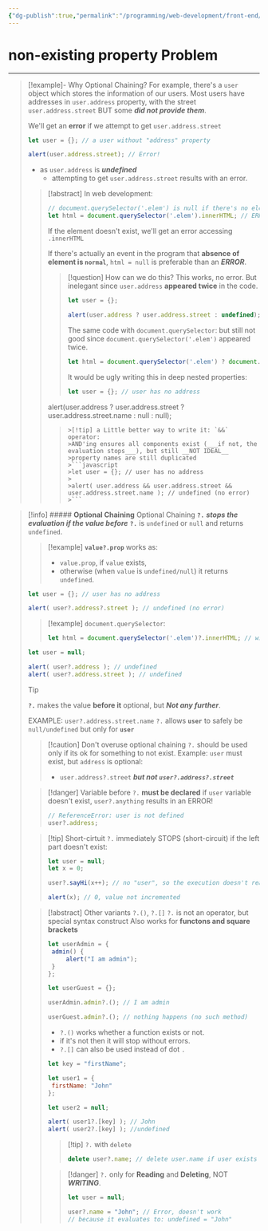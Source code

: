 ```yaml
---
{"dg-publish":true,"permalink":"/programming/web-development/front-end/javascript-vanilla/03-objects/06-optional-chaining/01-non-existing-property-problem/","tags":["programming","webdevelopment","frontend","JavaScript"]}
---
```


# non-existing property Problem

--- 
>[!example]- Why Optional Chaining?
>For example, there's a `user` object which stores the information of our users.
>Most users have addresses in `user.address` property, with the street `user.address.street`
>BUT some ___did not provide them___.
>
>We'll get an __error__ if we attempt to get `user.address.street`
>```javascript
>let user = {}; // a user without "address" property
>
>alert(user.address.street); // Error!
>```
> - as `user.address` is ___undefined___ 
> 	- attempting to get `user.address.street` results with an error.
> 
>> [!abstract] In web development:
>> ```javascript
>> // document.querySelector('.elem') is null if there's no element
>> let html = document.querySelector('.elem').innerHTML; // ERROR if it's NULL
>> ```
>>  If the element doesn't exist, we'll get an error accessing `.innerHTML`
>>  
>>  If there's actually an event in the program that __absence of element is `normal`__, 
>>  `html = null` is preferable than an ___ERROR___.
>>> [!question] How can we do this?
>>> This works, no error.
>>> 	But inelegant since `user.address` __appeared twice__ in the code.
>>> ```javascript
>>> let user = {};
>>> 
>>> alert(user.address ? user.address.street : undefined);
>>> ```
>>> The same code with `document.querySelector`:
>>> but still not good since `document.querySelector('.elem')` appeared twice.
>>> ```javascript
>>> let html = document.querySelector('.elem') ? document.querySelector('.elem').innerHTML : null;
>>> ```
>>> It would be ugly writing this in deep nested properties:
>>> ```javascript
>>> let user = {}; // user has no address
>>>
>>alert(user.address ? user.address.street ? user.address.street.name : null : null);
>>> ```
>>>>[!tip] a Little better way to write it: `&&` operator:
>>>>AND'ing ensures all components exist (___if not, the evaluation stops___), but still __NOT IDEAL__
>>>>property names are still duplicated
>>>>```javascript
>>>>let user = {}; // user has no address
>>>>
>>>>alert( user.address && user.address.street && user.address.street.name ); // undefined (no error)
>>>>```

>[!info] ##### __Optional Chaining__
> Optional Chaining __`?.`__  ___stops the evaluation if the value before___ __`?.`__ is `undefined` or `null` and returns `undefined`.
> 
>> [!example] 
>> __`value?.prop`__ works as:
>> - `value.prop`, if `value` exists,
>> - otherwise (when `value` is `undefined/null`) it returns `undefined`.
>
> ```javascript
> let user = {}; // user has no address
> 
> alert( user?.address?.street ); // undefined (no error)
> ```
>> [!example] `document.querySelector`:
>> ```javascript
>> let html = document.querySelector('.elem')?.innerHTML; // will be undefined, if there's no element
>> ```
>
>```javascript
>let user = null;
>
>alert( user?.address ); // undefined
>alert( user?.address.street ); // undefined
>```
>
>>[!tip] 
>>__`?.`__ makes the value __before it__ optional, but ___Not any further___.
>>
>> EXAMPLE:  `user?.address.street.name`
>> `?.` allows __`user`__ to safely be `null/undefined` but only for __`user`__
>
>
>> [!caution] Don't overuse optional chaining
>> `?.` should be used only if its ok for something to not exist.
>> Example:
>> `user` must exist, but `address` is optional:
>> 	- `user.address?.street` ___but not `user?.address?.street`___
>
>> [!danger] Variable before `?.` __must be declared__
>> if `user` variable doesn't exist, `user?.anything` results in an ERROR!
>> ```javascript
>> // ReferenceError: user is not defined
>> user?.address;
>> ```
>
>> [!tip] Short-cirtuit
>>  `?.` immediately STOPS (short-circuit) if the left part doesn't exist:
>>  ```javascript
>>  let user = null;
>>  let x = 0;
>>  
>>  user?.sayHi(x++); // no "user", so the execution doesn't reach sayHi call and x++
>>  
>>  alert(x); // 0, value not incremented
>>  ```
>
>> [!abstract] Other variants `?.()`, `?.[]`
>> `?.` is not an operator, but special syntax construct
>> Also works for __functons and square brackets__
>> ```javascript
>> let userAdmin = {
>> 	admin() {
>> 		alert("I am admin");
>> 	}
>> };
>> 
>> let userGuest = {};
>> 
>> userAdmin.admin?.(); // I am admin
>> 
>> userGuest.admin?.(); // nothing happens (no such method)
>> ```
>>  - `?.()` works whether a function exists or not.
>> 	 - if it's not then it will stop without errors.
>> - `?.[]` can also be used instead of dot `.`
>> ```javascript
>> let key = "firstName";
>> 
>> let user1 = {
>> 	firstName: "John"
>> };
>> 
>> let user2 = null;
>> 
>> alert( user1?.[key] ); // John
>> alert( user2?.[key] ); //undefined
>> ```
>>> [!tip] `?.` with `delete`
>>> ```javascript
>>> delete user?.name; // delete user.name if user exists
>>> ```
>>
>>> [!danger] `?.` only for __Reading__ and __Deleting__, NOT ___WRITING___.
>>> ```javascript
>>> let user = null;
>>> 
>>> user?.name = "John"; // Error, doesn't work
>>> // because it evaluates to: undefined = "John"
>>> ```








